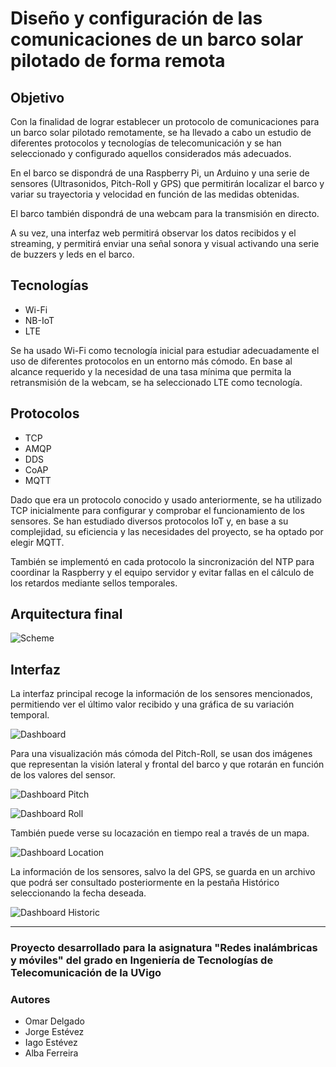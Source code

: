 # Diseño y configuración de las comunicaciones de un barco solar pilotado de forma remota

## Objetivo
Con la finalidad de lograr establecer un protocolo de comunicaciones para un barco solar pilotado remotamente, se ha llevado a cabo un estudio de diferentes protocolos y tecnologías de telecomunicación y se han seleccionado y configurado aquellos considerados más adecuados.

En el barco se dispondrá de una Raspberry Pi, un Arduino y una serie de sensores (Ultrasonidos, Pitch-Roll y GPS) que permitirán localizar el barco y variar su trayectoria y velocidad en función de las medidas obtenidas.

El barco también dispondrá de una webcam para la transmisión en directo.

A su vez, una interfaz web permitirá observar los datos recibidos y el streaming, y permitirá enviar una señal sonora y visual activando una serie de buzzers y leds en el barco.

## Tecnologías
- Wi-Fi
- NB-IoT
- LTE

Se ha usado Wi-Fi como tecnología inicial para estudiar adecuadamente el uso de diferentes protocolos en un entorno más cómodo. En base al alcance requerido y la necesidad de una tasa mínima que permita la retransmisión de la webcam, se ha seleccionado LTE como tecnología.

## Protocolos
- TCP
- AMQP
- DDS
- CoAP
- MQTT

Dado que era un protocolo conocido y usado anteriormente, se ha utilizado TCP inicialmente para configurar y comprobar el funcionamiento de los sensores. Se han estudiado diversos protocolos IoT y, en base a su complejidad, su eficiencia y las necesidades del proyecto, se ha optado por elegir MQTT.

También se implementó en cada protocolo la sincronización del NTP para coordinar la Raspberry y el equipo servidor y evitar fallas en el cálculo de los retardos mediante sellos temporales.

## Arquitectura final
![Scheme](https://github.com/omardl/Sun-boat--RSFM-GETT-UVigo/assets/105445540/131c9f32-931f-4949-ac52-2e14f6f581c6)


## Interfaz

La interfaz principal recoge la información de los sensores mencionados, permitiendo ver el último valor recibido y una gráfica de su variación temporal.

![Dashboard](https://github.com/omardl/Sun-boat--RSFM-GETT-UVigo/assets/105445540/ff5b6057-d3dd-4c42-a6fe-fb14ad8389b5)


Para una visualización más cómoda del Pitch-Roll, se usan dos imágenes que representan la visión lateral y frontal del barco y que rotarán en función de los valores del sensor.

![Dashboard Pitch](https://github.com/omardl/Sun-boat--RSFM-GETT-UVigo/assets/105445540/47e057a3-c9b1-428e-a30e-e0c4c48d94c6)

![Dashboard Roll](https://github.com/omardl/Sun-boat--RSFM-GETT-UVigo/assets/105445540/82cadf60-548e-42df-b894-72d77c1cf59a)




También puede verse su locazación en tiempo real a través de un mapa. 

![Dashboard Location](https://github.com/omardl/Sun-boat--RSFM-GETT-UVigo/assets/105445540/3efd3739-a6c3-4c10-bb37-5f7a8bc5b20e)


La información de los sensores, salvo la del GPS, se guarda en un archivo que podrá ser consultado posteriormente en la pestaña Histórico seleccionando la fecha deseada.

![Dashboard Historic](https://github.com/omardl/Sun-boat--RSFM-GETT-UVigo/assets/105445540/e2bce654-adf2-4829-b22b-a37fb5970296)


---------
### Proyecto desarrollado para la asignatura "Redes inalámbricas y móviles" del grado en Ingeniería de Tecnologías de Telecomunicación de la UVigo

### Autores
- Omar Delgado
- Jorge Estévez
- Iago Estévez
- Alba Ferreira
